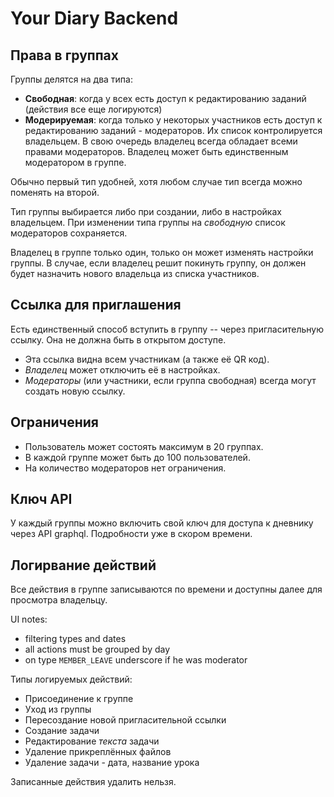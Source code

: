 # Your Diary Backend

## Права в группах

Группы делятся на два типа:

- **Свободная**: когда у всех есть доступ к редактированию заданий (действия все еще логируются)
- **Модерируемая**: когда только у некоторых участников есть доступ к редактированию заданий - модераторов. Их список контролируется владельцем. В свою очередь владелец всегда обладает всеми правами модераторов. Владелец может быть единственным модератором в группе.

Обычно первый тип удобней, хотя любом случае тип всегда можно поменять на второй.

Тип группы выбирается либо при создании, либо в настройках владельцем.
При изменении типа группы на *свободную* список модераторов сохраняется.

Владелец в группе только один, только он может изменять настройки группы. В случае, если владелец решит покинуть группу, он должен будет назначить нового владельца из списка участников.

## Ссылка для приглашения

Есть единственный способ вступить в группу -- через пригласительную ссылку. Она не должна быть в открытом доступе.

- Эта ссылка видна всем участникам (а также её QR код).
- *Владелец* может отключить её в настройках.
- *Модераторы* (или участники, если группа свободная) всегда могут создать новую ссылку.

## Ограничения

- Пользователь может состоять максимум в 20 группах.
- В каждой группе может быть до 100 пользователей.
- На количество модераторов нет ограничения.

## Ключ API

У каждый группы можно включить свой ключ для доступа к дневнику через API graphql.
Подробности уже в скором времени.

## Логирвание действий

Все действия в группе записываются по времени и доступны далее для просмотра владельцу.

UI notes:

- filtering types and dates
- all actions must be grouped by day
- on type `MEMBER_LEAVE` underscore if he was moderator

Типы логируемых действий:

- Присоединение к группе
- Уход из группы
- Пересоздание новой пригласительной ссылки
- Создание задачи
- Редактирование *текста* задачи
- Удаление прикреплённых файлов
- Удаление задачи - дата, название урока

Записанные действия удалить нельзя.

